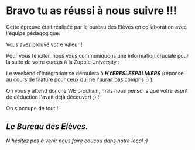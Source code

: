 # Bravo tu as réussi à nous suivre !!! 

Cette épreuve était réalisée par le bureau des Elèves en collaboration avec l'équipe pédagogique. 

Vous avez prouvé votre valeur !

Pour vous féliciter, nous vous communiquons une information cruciale pour la suite de votre curcus à la Zupple University : 

Le weekend d'intégration se déroulera à _**HYERESLESPALMIERS**_ (réponse au cours  de filature pour ceux qui ne l'aurait pas compris ;) ).

On vous y attend donc le WE prochain, mais nous pensons que votre esprit de déduction l'avait déjà découvert ;) !!

On s'occupe de tout !!

_**Le Bureau des Elèves.**_ 
----

*N'hésitez pas à venir nous faire coucou dans notre local ;)*
